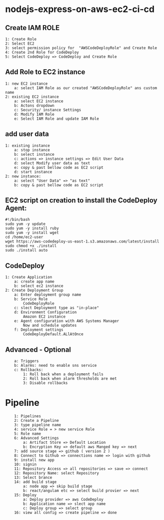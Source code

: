 # nodejs-express-on-aws-ec2-ci-cd

## Create IAM ROLE
    1: Create Role
    2: Select EC2
    3: select permission policy for  "AWSCodeDeployRole" and Create Role
    4: Create 2nd Role for CodeDeploy
    5: Select CodeDeploy => CodeDeploy and Create Role
## Add Role to EC2 instance
    1: new EC2 instance
        a: select IAM Role as our created "AWSCodeDeployRole" ans custom name
    2: existing EC2 instance
        a: select EC2 instance
        b: Actons dropdown
        c: Security/ instance Settings
        d: Modify IAM Role
        e: Select IAM Role and update IAM Role

## add user data 
    1: existing instance 
        a: stop instance 
        b: select instance
        c: actions => instance settings => Edit User Data
        d: select Modify user data as text 
        e: copy & past bellow code as EC2 script
        d: start instance
    2: new instance:
        a: select "User Data" => "as text"
        b: copy & past bellow code as EC2 script
## EC2 script on creation to install the CodeDeploy Agent:

    #!/bin/bash
    sudo yum -y update
    sudo yum -y install ruby
    sudo yum -y install wget
    cd /home/ec2-user
    wget https://aws-codedeploy-us-east-1.s3.amazonaws.com/latest/install
    sudo chmod +x ./install
    sudo ./install auto

## CodeDeploy

    1: Create Application
        a: create app name
        b: select ec2 instance
    2: Create Deployment Group
        a: Enter deployment group name
        b: Service Role
            CodeDeployRole
        c: slect Deployment type as "in-place"
        d: Environment Configuration
            Amazon EC2 instance
        e: Agent configuration with AWS Systems Manager
            Now and schedule updates
        f: Deployment settings
            CodeDeployDefault.ALlAtOnce
## Advanced - Optional
        a: Triggers
        b: Alarms: need to enable sns service
        c: Rollbacks: 
            1: Roll back when a deployment fails
            2: Roll back when alarm thresholds are met
            3: Disable rollbacks
# Pipeline
        1: Pipelines
        2: Create a Pipeline
        3: type pipeline name
        4: service Role = > new service Role
        5: Role name
        6: Advanced Settings
            a: Artifact Store => Default Location
            b: Encryption Key => default aws Manged key => next
        7: add source stage => github ( version 2 ) 
        8: Connect to Github => connections name => login with github
        9: install new app
        10: signin
        11: Repository Access => all repositories => save => connect
        12: Repository Name: select Repository
        13: Select brance
        14: add build stage
            a: node app => skip build stage
            b: react/angulam etc => select build provier => next
        15: Deploy
            a: Deploy provider => aws CodeDeploy
            b: Application name => slect app name
            c: Deploy group => select group
        16: view all config => create pipeline => done






